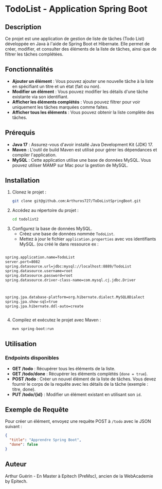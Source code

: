 # TodoList - Application Spring Boot

## Description
Ce projet est une application de gestion de liste de tâches (Todo List) développée en Java à l'aide de Spring Boot et Hibernate. Elle permet de créer, modifier, et consulter des éléments de la liste de tâches, ainsi que de filtrer les tâches complétées.

## Fonctionnalités
- **Ajouter un élément** : Vous pouvez ajouter une nouvelle tâche à la liste en spécifiant un titre et un état (fait ou non).
- **Modifier un élément** : Vous pouvez modifier les détails d'une tâche existante via son identifiant.
- **Afficher les éléments complétés** : Vous pouvez filtrer pour voir uniquement les tâches marquées comme faites.
- **Afficher tous les éléments** : Vous pouvez obtenir la liste complète des tâches.

## Prérequis
- **Java 17** : Assurez-vous d'avoir installé Java Development Kit (JDK) 17.
- **Maven** : L'outil de build Maven est utilisé pour gérer les dépendances et compiler l'application.
- **MySQL** : Cette application utilise une base de données MySQL. Vous pouvez utiliser MAMP sur Mac pour la gestion de MySQL.

## Installation
1. Clonez le projet :
   ```bash
   git clone git@github.com:Arthuros727/ToDoListSpringBoot.git
   ```
2. Accédez au répertoire du projet :
   ```bash
   cd todolist2
   ```
3. Configurez la base de données MySQL.
   - Créez une base de données nommée `TodoList`.
   - Mettez à jour le fichier `application.properties` avec vos identifiants MySQL. (ou créé le dans ressource ex :
```txt

spring.application.name=TodoList
server.port=8082
spring.datasource.url=jdbc:mysql://localhost:8889/TodoList
spring.datasource.username=root
spring.datasource.password=root
spring.datasource.driver-class-name=com.mysql.cj.jdbc.Driver



spring.jpa.database-platform=org.hibernate.dialect.MySQL8Dialect
spring.jpa.show-sql=true
spring.jpa.hibernate.ddl-auto=create



```
4. Compilez et exécutez le projet avec Maven :
   ```bash
   mvn spring-boot:run
   ```

## Utilisation
### Endpoints disponibles
- **GET /todo** : Récupérer tous les éléments de la liste.
- **GET /todo/done** : Récupérer les éléments complétés (`done = true`).
- **POST /todo** : Créer un nouvel élément de la liste de tâches. Vous devez fournir le corps de la requête avec les détails de la tâche (exemple : titre, done).
- **PUT /todo/{id}** : Modifier un élément existant en utilisant son `id`.

## Exemple de Requête
Pour créer un élément, envoyez une requête POST à `/todo` avec le JSON suivant :
```json
{
  "title": "Apprendre Spring Boot",
  "done": false
}
```


## Auteur
Arthur Guérin - En Master à Epitech (PreMsc), ancien de la WebAcademie by Epitech.

